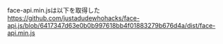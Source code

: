 face-api.min.jsは以下を取得した
https://github.com/justadudewhohacks/face-api.js/blob/6417347d63e0b0b997618bb4f01883279b676d4a/dist/face-api.min.js